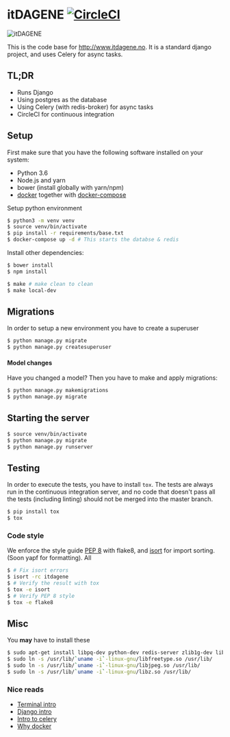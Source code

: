 # itDAGENE [![CircleCI](https://circleci.com/gh/itdagene-ntnu/itdagene.svg?style=svg&circle-token=abcfbea6689e5baef8a1fbb7fa6eb822efdd5bfb)](https://circleci.com/gh/itdagene-ntnu/itdagene)

![itDAGENE](itdagene/assets/img/logoQuiz.png)

This is the code base for http://www.itdagene.no. It is a standard django project, and uses Celery for async tasks.

## TL;DR
- Runs Django
- Using postgres as the database
- Using Celery (with redis-broker) for async tasks
- CircleCI for continuous integration


## Setup

First make sure that you have the following software installed on your system:

- Python 3.6
- Node.js and yarn
- bower (install globally with yarn/npm)
- [docker] together with [docker-compose]

Setup python environment
```bash
$ python3 -m venv venv
$ source venv/bin/activate
$ pip install -r requirements/base.txt
$ docker-compose up -d # This starts the databse & redis

```


Install other dependencies:

```bash
$ bower install
$ npm install

$ make # make clean to clean
$ make local-dev
```

## Migrations

In order to setup a new environment you have to create a superuser

```bash
$ python manage.py migrate
$ python manage.py createsuperuser
```

#### Model changes

Have you changed a model? Then you have to make and apply migrations:

```bash
$ python manage.py makemigrations
$ python manage.py migrate
```

## Starting the server

```bash
$ source venv/bin/activate
$ python manage.py migrate
$ python manage.py runserver
```

## Testing
In order to execute the tests, you have to install `tox`. The tests are always run in the continuous integration server, and no code that doesn't pass all the tests (including linting) should not be merged into the master branch.

```bash
$ pip install tox
$ tox
```

### Code style
We enforce the style guide [PEP 8] with flake8, and [isort] for import sorting. (Soon yapf for formatting). All 

```bash
$ # Fix isort errors
$ isort -rc itdagene
$ # Verify the result with tox
$ tox -e isort
$ # Verify PEP 8 style
$ tox -e flake8
```

## Misc

You **may** have to install these
```bash
$ sudo apt-get install libpq-dev python-dev redis-server zlib1g-dev libjpeg-dev python-pip postgresql postgresql-contrib
$ sudo ln -s /usr/lib/`uname -i`-linux-gnu/libfreetype.so /usr/lib/
$ sudo ln -s /usr/lib/`uname -i`-linux-gnu/libjpeg.so /usr/lib/
$ sudo ln -s /usr/lib/`uname -i`-linux-gnu/libz.so /usr/lib/
```

### Nice reads

- [Terminal intro](https://www.digitalocean.com/community/tutorials/an-introduction-to-the-linux-terminal)
- [Django intro](https://www.djangoproject.com/start/)
- [Intro to celery](http://docs.celeryproject.org/en/latest/getting-started/introduction.html)
- [Why docker](https://www.docker.com/what-container)

[docker]: https://www.docker.com/community-edition
[docker-compose]: https://docs.docker.com/compose/overview/
[PEP 8]: https://www.python.org/dev/peps/pep-0008/
[isort]: https://github.com/timothycrosley/isort
